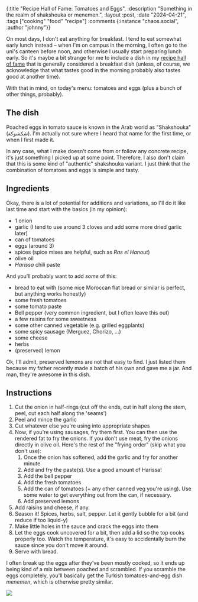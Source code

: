 {:title "Recipe Hall of Fame: Tomatoes and Eggs",
 :description
 "Something in the realm of shakshouka or menemen.",
 :layout :post,
 :date "2024-04-21",
 :tags ["cooking" "food" "recipe"]
 :comments
 {:instance "chaos.social", :author "johnny"}}

On most days, I don't eat anything for breakfast. I tend to eat somewhat early lunch instead – when I'm on campus in the morning, I often go to the uni's canteen before noon, and otherwise I usually start preparing lunch early. So it's maybe a bit strange for me to include a dish in my [recipe hall of fame](/posts/lentil-rice) that is generally considered a breakfast dish (unless, of course, we acknowledge that what tastes good in the morning probably also tastes good at another time).

With that in mind, on today's menu: tomatoes and eggs (plus a bunch of other things, probably).

## The dish

Poached eggs in tomato sauce is known in the Arab world as "Shakshouka" (شكشوكة). I'm actually not sure where I heard that name for the first time, or when I first made it.

In any case, what I make doesn't come from or follow any concrete recipe, it's just something I picked up at some point. Therefore, I also don't claim that this is some kind of "authentic" shakshouka variant. I just think that the combination of tomatoes and eggs is simple and tasty.

## Ingredients

Okay, there is a lot of potential for additions and variations, so I'll do it like last time and start with the basics (in my opinion):

- 1 onion
- garlic (I tend to use around 3 cloves and add some more dried garlic later)
- can of tomatoes
- eggs (around 3)
- spices (spice mixes are helpful, such as _Ras el Hanout_)
- olive oil
- _Harissa_ chili paste

And you'll probably want to add _some_ of this:

- bread to eat with (some nice Moroccan flat bread or similar is perfect, but anything works honestly)
- some fresh tomatoes
- some tomato paste
- Bell pepper (very common ingredient, but I often leave this out)
- a few raisins for some sweetness
- some other canned vegetable (e.g. grilled eggplants)
- some spicy sausage (Merguez, Chorizo, ...)
- some cheese
- herbs
- (preserved) lemon

Ok, I'll admit, preserved lemons are not that easy to find. I just listed them because my father recently made a batch of his own and gave me a jar. And man, they're awesome in this dish.

## Instructions

1. Cut the onion in half-rings (cut off the ends, cut in half along the stem, peel, cut each half along the 'seams')
2. Peel and mince the garlic
3. Cut whatever else you're using into appropriate shapes
4. Now, if you're using sausages, fry them first. You can then use the rendered fat to fry the onions. If you don't use meat, fry the onions directly in olive oil. Here's the rest of the "frying order" (skip what you don't use):
   1. Once the onion has softened, add the garlic and fry for another minute
   2. Add and fry the paste(s). Use a good amount of Harissa!
   3. Add the bell pepper
   4. Add the fresh tomatoes
   5. Add the can of tomatoes (+ any other canned veg you're using). Use some water to get everything out from the can, if necessary.
   6. Add preserved lemons
5. Add raisins and cheese, if any. 
6. Season it! Spices, herbs, salt, pepper. Let it gently bubble for a bit (and reduce if too liquid-y)
7. Make little holes in the sauce and crack the eggs into them
8. Let the eggs cook uncovered for a bit, then add a lid so the top cooks properly too. Watch the temperature, it's easy to accidentally burn the sauce since you don't move it around. 
9. Serve with bread.

I often break up the eggs after they've been mostly cooked, so it ends up being kind of a mix between poached and scrambled. If you scramble the eggs completely, you'll basically get the Turkish tomatoes-and-egg dish _menemen_, which is otherwise pretty similar.

![](/img/tomato-eggs/shakshouka.jpg)


